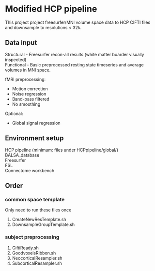 # Modified HCP pipeline
This project project freesurfer/MNI volume space data to HCP CIFTI files and downsample to resolutions < 32k.

## Data input
Structural - Freesurfer recon-all results (white matter boarder visually inspected)  
Functional - Basic preprocessed resting state timeseries and average volumes in MNI space.   

fMRI preprocessing:
 - Motion correction
 - Noise regression
 - Band-pass filtered
 - No smoothing

Optional: 
 - Global signal regression

## Environment setup
HCP pipeline (minimum: files under HCPpipeline/global/)  
BALSA_database  
Freesurfer  
FSL  
Connectome workbench  

## Order
### common space template
Only need to run these files once
1. CreateNewResTemplate.sh
2. DownsampleGroupTemplate.sh

### subject preprocessing
1. GiftiReady.sh
2. GoodvoxelsRibbon.sh
3. NeocorticalResampler.sh
4. SubcorticalResampler.sh
